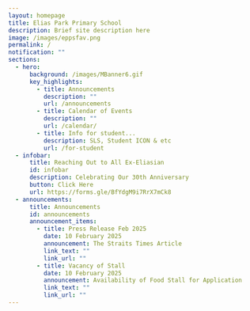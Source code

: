 ```yaml
---
layout: homepage
title: Elias Park Primary School
description: Brief site description here
image: /images/eppsfav.png
permalink: /
notification: ""
sections:
  - hero:
      background: /images/MBanner6.gif
      key_highlights:
        - title: Announcements
          description: ""
          url: /announcements
        - title: Calendar of Events
          description: ""
          url: /calendar/
        - title: Info for student...
          description: SLS, Student ICON & etc
          url: /for-student
  - infobar:
      title: Reaching Out to All Ex-Eliasian
      id: infobar
      description: Celebrating Our 30th Anniversary
      button: Click Here
      url: https://forms.gle/BfYdgM9i7RrX7mCk8
  - announcements:
      title: Announcements
      id: announcements
      announcement_items:
        - title: Press Release Feb 2025
          date: 10 February 2025
          announcement: The Straits Times Article
          link_text: ""
          link_url: ""
        - title: Vacancy of Stall
          date: 10 February 2025
          announcement: Availability of Food Stall for Application
          link_text: ""
          link_url: ""
---
```

